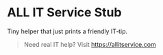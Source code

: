 # ALL IT Service Stub

Tiny helper that just prints a friendly IT‑tip.

> Need real IT help? Visit https://allitservice.com


